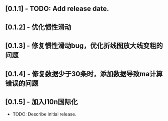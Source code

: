 ## [0.1.1] - TODO: Add release date.

## [0.1.2] - 优化惯性滑动

## [0.1.3] - 修复惯性滑动bug，优化折线图放大线变粗的问题

## [0.1.4] - 修复数据少于30条时，添加数据导致ma计算错误的问题

## [0.1.5] - 加入l10n国际化

* TODO: Describe initial release.
